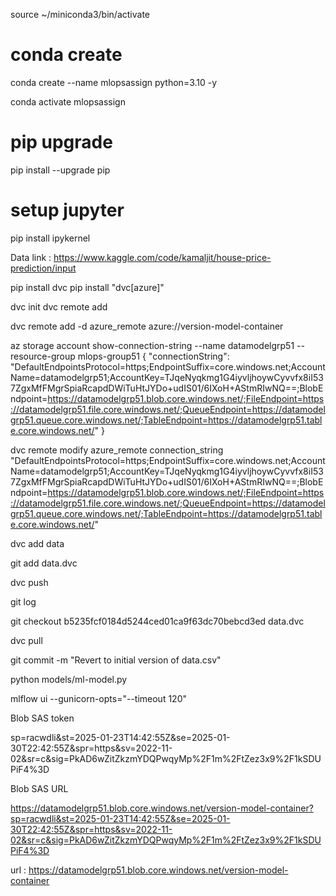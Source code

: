 source ~/miniconda3/bin/activate

# conda create
conda create --name mlopsassign python=3.10 -y

conda activate mlopsassign


# pip upgrade
pip install --upgrade pip

# setup jupyter 
pip install ipykernel



Data link : https://www.kaggle.com/code/kamaljit/house-price-prediction/input


pip install dvc
pip install "dvc[azure]"



dvc init
dvc remote add 



dvc remote add -d azure_remote azure://version-model-container



az storage account show-connection-string --name datamodelgrp51 --resource-group mlops-group51
{
  "connectionString": "DefaultEndpointsProtocol=https;EndpointSuffix=core.windows.net;AccountName=datamodelgrp51;AccountKey=TJqeNyqkmg1G4iyvljhoywCyvvfx8iI537ZgxMfFMgrSpiaRcapdDWiTuHtJYDo+udIS01/6IXoH+AStmRIwNQ==;BlobEndpoint=https://datamodelgrp51.blob.core.windows.net/;FileEndpoint=https://datamodelgrp51.file.core.windows.net/;QueueEndpoint=https://datamodelgrp51.queue.core.windows.net/;TableEndpoint=https://datamodelgrp51.table.core.windows.net/"
}



dvc remote modify azure_remote connection_string "DefaultEndpointsProtocol=https;EndpointSuffix=core.windows.net;AccountName=datamodelgrp51;AccountKey=TJqeNyqkmg1G4iyvljhoywCyvvfx8iI537ZgxMfFMgrSpiaRcapdDWiTuHtJYDo+udIS01/6IXoH+AStmRIwNQ==;BlobEndpoint=https://datamodelgrp51.blob.core.windows.net/;FileEndpoint=https://datamodelgrp51.file.core.windows.net/;QueueEndpoint=https://datamodelgrp51.queue.core.windows.net/;TableEndpoint=https://datamodelgrp51.table.core.windows.net/"


dvc add data

git add data.dvc


dvc push

git log

git checkout b5235fcf0184d5244ced01ca9f63dc70bebcd3ed data.dvc

dvc pull

git commit -m "Revert to initial version of data.csv"





python models/ml-model.py 

mlflow ui --gunicorn-opts="--timeout 120"







Blob SAS token

sp=racwdli&st=2025-01-23T14:42:55Z&se=2025-01-30T22:42:55Z&spr=https&sv=2022-11-02&sr=c&sig=PkAD6wZitZkzmYDQPwqyMp%2F1m%2FtZez3x9%2F1kSDUPiF4%3D

Blob SAS URL

https://datamodelgrp51.blob.core.windows.net/version-model-container?sp=racwdli&st=2025-01-23T14:42:55Z&se=2025-01-30T22:42:55Z&spr=https&sv=2022-11-02&sr=c&sig=PkAD6wZitZkzmYDQPwqyMp%2F1m%2FtZez3x9%2F1kSDUPiF4%3D



url : https://datamodelgrp51.blob.core.windows.net/version-model-container